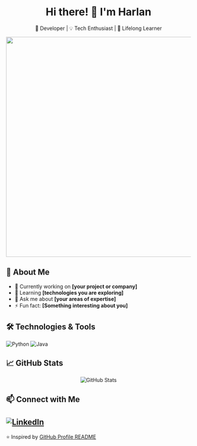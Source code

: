 <!-- Header with your name and a short description -->
<h1 align="center">Hi there! 👋 I'm Harlan</h1>
<p align="center">
  🚀 Developer | 💡 Tech Enthusiast | 🎯 Lifelong Learner
</p>

<!-- Optional Image or GIF -->
<p align="center">
  <img src="https://content.halocdn.com/media/Default/community/blogs/haloinfinite_e318_masterchief_stinger_800px_high-14d213a2694041bbbdffc831405b5607.gif" width="600">
</p>

## 🚀 About Me
- 🔭 Currently working on **[your project or company]**
- 🌱 Learning **[technologies you are exploring]**
- 💬 Ask me about **[your areas of expertise]**
- ⚡ Fun fact: **[Something interesting about you]**

## 🛠️ Technologies & Tools
![Python](https://img.shields.io/badge/Python-3776AB?style=for-the-badge&logo=python&logoColor=white)
![Java](https://img.shields.io/badge/JavaScript-F7DF1E?style=for-the-badge&logo=java&logoColor=black)

## 📈 GitHub Stats
<p align="center">
  <img src="https://github-readme-stats.vercel.app/api?username=harlanenciso112&show_icons=true&theme=radical" alt="GitHub Stats" />
</p>

## 📫 Connect with Me
[![LinkedIn](https://img.shields.io/badge/LinkedIn-0A66C2?style=for-the-badge&logo=linkedin&logoColor=white)](https://linkedin.com/in/YOUR-USERNAME)
---
⭐️ Inspired by [GitHub Profile README](https://github.com/matrivisuals)

